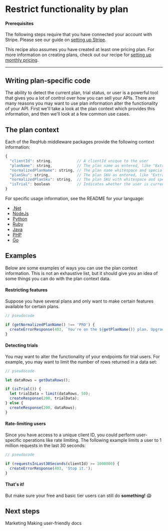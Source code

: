 
# Restrict functionality by plan

#### Prerequisites

The following steps require that you have connected your account with Stripe. Please see our guide on [setting up Stripe](/guides/setting-up-stripe).

This recipe also assumes you have created at least one pricing plan. For more information on creating plans, check out our recipe for [setting up monthly pricing](/recipes/monthly-pricing).

----

## Writing plan-specific code

The ability to detect the current plan, trial status, or user is a powerful tool that gives you a lot of control over how you can sell your APIs.
There are many reasons you may want to use plan information alter the functionality of your API.
First we'll take a look at the plan context which provides this information, and then we'll look at a few common use cases.

## The plan context

Each of the ReqHub middleware packages provide the following context information:

```js
{
  "clientId": string,           // A clientId unique to the user
  "planName": string,           // The plan name as entered, like "Extra awesome"
  "normalizedPlanName": string, // The plan name whitespace and special characters removed, like "Extra-awesome"
  "planSku": string,            // The plan SKU as entered, like "Extra awesome SKU!!!"
  "normalizedPlanSku": string,  // The plan SKU with whitespace and special characters removed, like "Extra-awesome-SKU"
  "isTrial": boolean            // Indicates whether the user is currently in a trial period
}
```

For specific usage information, see the README for your language:

* [.Net](https://github.com/SpaceGiraffe-io/ReqHubDotNet#plan-information)
* [NodeJs](https://github.com/SpaceGiraffe-io/ReqHubNode#plan-information)
* [Python](https://github.com/SpaceGiraffe-io/ReqHubPython#plan-information)
* [Ruby](https://github.com/SpaceGiraffe-io/ReqHubRuby#plan-information)
* [Java](https://github.com/SpaceGiraffe-io/ReqHubJava#plan-information)
* [PHP](https://github.com/SpaceGiraffe-io/ReqHubPHP#plan-information)
* [Go](https://github.com/SpaceGiraffe-io/ReqHubGo#plan-information)

## Examples

Below are some examples of ways you can use the plan context information.
This is not an exhaustive list, but it should give you an idea of some things you can do with the plan context data.

#### Restricting features

Suppose you have several plans and only want to make certain features available for certain plans.

```js
// pseudocode

if (getNormalizedPlanName() !== 'PRO') {
  createErrorResponse(403, `You're on the ${getPlanName()} plan. Upgrade to Pro for access to this feature!`);
}
```

#### Detecting trials

You may want to alter the functionality of your endpoints for trial users.
For example, you may want to limit the number of rows returned in a data set:

```js
// pseudocode

let dataRows = getDataRows();

if (isTrial()) {
  let trialData = limit(dataRows, 50);
  createResponse(200, trialData);
} else {
  createResponse(200, dataRows);
}
```

#### Rate-limiting users

Since you have access to a unique client ID, you could perform user-specific operations like rate limiting.
The following example limits a user to 1 million requests in the last 30 seconds:

```js
// pseudocode

if (requestsInLast30Seconds(clientId) >= 1000000) {
  createErrorResponse(403, 'Stop it.');
}
```

#### That's it!

But make sure your free and basic tier users can still do **something!** &#x1f631;

## Next steps
Marketing
Making user-friendly docs

